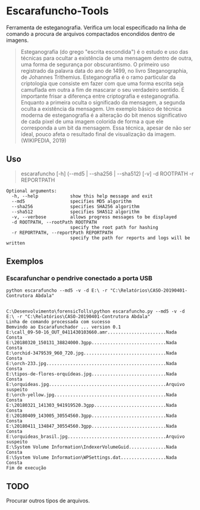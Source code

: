 # Escarafuncho-Tools
Ferramenta de esteganografia. Verifica um local especificado na linha de comando a procura de arquivos compactados encondidos dentro de imagens.

>Esteganografia (do grego "escrita escondida") é o estudo e uso das técnicas para ocultar a existência de uma mensagem dentro de outra, uma forma de segurança por obscurantismo. O primeiro uso registrado da palavra data do ano de 1499, no livro Steganographia, de Johannes Trithemius.
Esteganografia é o ramo particular da criptologia que consiste em fazer com que uma forma escrita seja camuflada em outra a fim de mascarar o seu verdadeiro sentido. É importante frisar a diferença entre criptografia e esteganografia. Enquanto a primeira oculta o significado da mensagem, a segunda oculta a existência da mensagem.
Um exemplo básico de técnica moderna de esteganografia é a alteração do bit menos significativo de cada pixel de uma imagem colorida de forma a que ele corresponda a um bit da mensagem. Essa técnica, apesar de não ser ideal, pouco afeta o resultado final de visualização da imagem. (WIKIPEDIA, 2019)


## Uso

>escarafuncho [-h] (--md5 | --sha256 | --sha512) [-v] -d ROOTPATH -r REPORTPATH


```
Optional arguments:
  -h, --help            show this help message and exit
  --md5                 specifies MD5 algorithm
  --sha256              specifies SHA256 algorithm
  --sha512              specifies SHA512 algorithm
  -v, --verbose         allows progress messages to be displayed
  -d ROOTPATH, --rootPath ROOTPATH
                        specify the root path for hashing
  -r REPORTPATH, --reportPath REPORTPATH
                        specify the path for reports and logs will be written
```
## Exemplos
### Escarafunchar o pendrive conectado a porta USB

```
python escarafuncho --md5 -v -d E:\ -r "C:\Relatórios\CASO-20190401-Contrutora Abdala"


C:\Desenvolvimento\forensicTolls\python escarafuncho.py --md5 -v -d E:\ -r "C:\Relatórios\CASO-20190401-Contrutora Abdala"
Linha de comando processada com sucesso
Bemvindo ao Escarafunchador ... version 0.1
E:\call_09-50-16_OUT_0411430103660.amr......................Nada Consta
E:\20180320_150131_38824000.3gpp............................Nada Consta
E:\orchid-3479539_960_720.jpg...............................Nada Consta
E:\orch-233.jpg.............................................Nada Consta
E:\tipos-de-flores-orquídeas.jpg............................Nada Consta
E:\orquideas.jpg............................................Arquivo suspeito
E:\orch-yellow.jpg..........................................Nada Consta
E:\20180321_141303_941919520.3gpp...........................Nada Consta
E:\20180409_143005_30554560.3gpp............................Nada Consta
E:\20180411_134847_30554560.3gpp............................Nada Consta
E:\orquideas_brasil.jpg.....................................Arquivo suspeito
E:\System Volume Information\IndexerVolumeGuid..............Nada Consta
E:\System Volume Information\WPSettings.dat.................Nada Consta
Fim de execução
```
## TODO
Procurar outros tipos de arquivos.
